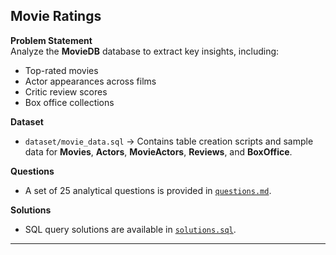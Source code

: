 ## Movie Ratings  

**Problem Statement**  
Analyze the **MovieDB** database to extract key insights, including:  
- Top-rated movies  
- Actor appearances across films  
- Critic review scores  
- Box office collections  

**Dataset**  
- `dataset/movie_data.sql` → Contains table creation scripts and sample data for **Movies**, **Actors**, **MovieActors**, **Reviews**, and **BoxOffice**.  

**Questions**  
- A set of 25 analytical questions is provided in [`questions.md`](MovieDBPracticeQuestions.md).  

**Solutions**  
- SQL query solutions are available in [`solutions.sql`](moviesolution.sql).  

---
